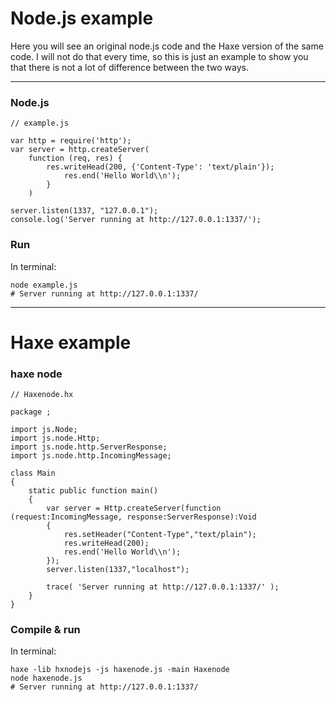 # Node.js example

Here you will see an original node.js code and the Haxe version of the same code.
I will not do that every time, so this is just an example to show you that there is not a lot of difference between the two ways.

----

### Node.js
```
// example.js

var http = require('http');
var server = http.createServer(
  	function (req, res) {
		res.writeHead(200, {'Content-Type': 'text/plain'});
			res.end('Hello World\\n');
	   	}
 	)
 
server.listen(1337, "127.0.0.1");
console.log('Server running at http://127.0.0.1:1337/');
```

### Run

In terminal:

```
node example.js
# Server running at http://127.0.0.1:1337/
```

----
		  
# Haxe example

### haxe node

```
// Haxenode.hx

package ;

import js.Node;
import js.node.Http;
import js.node.http.ServerResponse;
import js.node.http.IncomingMessage;

class Main
{
	static public function main()
	{		
		var server = Http.createServer(function (request:IncomingMessage, response:ServerResponse):Void
		{
			res.setHeader("Content-Type","text/plain");
			res.writeHead(200);
			res.end('Hello World\\n');
		});
		server.listen(1337,"localhost");

		trace( 'Server running at http://127.0.0.1:1337/' );
	}
}

```


### Compile & run

In terminal:

```
haxe -lib hxnodejs -js haxenode.js -main Haxenode
node haxenode.js
# Server running at http://127.0.0.1:1337/
```
